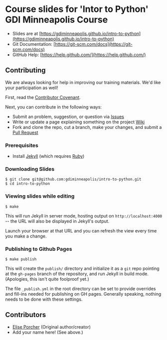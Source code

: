 # Course slides for 'Intor to Python' GDI Minneapolis Course

* Slides are at [https://gdiminneapolis.github.io/intro-to-python](https://gdiminneapolis.github.io/intro-to-python)
* Git Documentation: [https://git-scm.com/docs](https://git-scm.com/docs)
* GitHub Help: [https://help.github.com/](https://help.github.com/)

## Contributing

We are always looking for help in improving our training materials. We'd like your participation as well!

First, read the [Contributor Covenant](CONTRIBUTOR_COVENANT.md).

Next, you can contribute in the following ways:

* Submit an problem, suggestion, or question via [Issues](https://github.com/gdiminneapolis/intro-to-python/issues)
* Write or update a page explaining something on the project [Wiki](https://github.com/gdiminneapolis/intro-to-python/wiki)
* Fork and clone the repo, cut a branch, make your changes, and submit a [Pull Request](https://github.com/gdiminneapolis/intro-to-python/pulls)

### Prerequisites

* Install [Jekyll](https://jekyllrb.com) (which requires [Ruby](http://ruby-lang.org))

### Downloading Slides

    $ git clone git@github.com:gdiminneapolis/intro-to-python.git
    $ cd intro-to-python

### Viewing slides while editing

    $ make

This will run Jekyll in server mode, hosting output on `http://localhost:4000` -- the URL will also be displayed in Jekyll's output.

Launch your browser at that URL and you can refresh the view every time you make a change.

### Publishing to Github Pages

    $ make publish

This will create the `publish/` directory and initialize it as a `git` repo pointing at the `gh-pages` branch of the repository, and run Jekyll in build mode. (Apologies, this isn't quite foolproof yet.)

The file `_publish.yml` in the root directory can be set to provide overrides and fill-ins needed for publishing on GH pages. Generally speaking, nothing needs to be done with these settings.

## Contributors

* [Elise Porcher](https://twitter.com/elise0012) (Original author/creator)
* Add your name here! (See above.)
